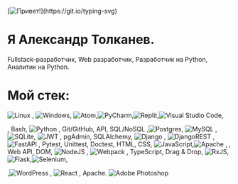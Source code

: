 [![Привет!](https://readme-typing-svg.herokuapp.com?color=%2336BCF7&lines=Привет!)](https://git.io/typing-svg)
# Я Александр Толканев. 

Fullstack-разработчик, Web разработчик, Разработчик на Python, Аналитик на Python.

# Мой стек:
![Linux](https://img.shields.io/badge/Linux-FCC624?style=for-the-badge&logo=linux&logoColor=black)
, ![Windows](https://img.shields.io/badge/Windows-0078D6?style=for-the-badge&logo=windows&logoColor=white), ![Atom](https://img.shields.io/badge/Atom-%2366595C.svg?style=for-the-badge&logo=atom&logoColor=white),![PyCharm](https://img.shields.io/badge/pycharm-143?style=for-the-badge&logo=pycharm&logoColor=black&color=black&labelColor=green),![Replit](https://img.shields.io/badge/Replit-DD1200?style=for-the-badge&logo=Replit&logoColor=white),![Visual Studio Code](https://img.shields.io/badge/Visual%20Studio%20Code-0078d7.svg?style=for-the-badge&logo=visual-studio-code&logoColor=white),




, Bash, ![Python](https://img.shields.io/badge/python-3670A0?style=for-the-badge&logo=python&logoColor=ffdd54)
, Git/GitHub, API, SQL/NoSQL ,![Postgres](https://img.shields.io/badge/postgres-%23316192.svg?style=for-the-badge&logo=postgresql&logoColor=white), ![MySQL](https://img.shields.io/badge/mysql-%2300f.svg?style=for-the-badge&logo=mysql&logoColor=white)
,![SQLite](https://img.shields.io/badge/sqlite-%2307405e.svg?style=for-the-badge&logo=sqlite&logoColor=white), ![JWT](https://img.shields.io/badge/JWT-black?style=for-the-badge&logo=JSON%20web%20tokens)
, pgAdmin, SQLAlchemy, ![Django](https://img.shields.io/badge/django-%23092E20.svg?style=for-the-badge&logo=django&logoColor=white)
, ![DjangoREST](https://img.shields.io/badge/DJANGO-REST-ff1709?style=for-the-badge&logo=django&logoColor=white&color=ff1709&labelColor=gray)
, ![FastAPI](https://img.shields.io/badge/FastAPI-005571?style=for-the-badge&logo=fastapi)
, Pytest, Unittest, Doctest, HTML, CSS, ![JavaScript](https://img.shields.io/badge/javascript-%23323330.svg?style=for-the-badge&logo=javascript&logoColor=%23F7DF1E),![Apache](https://img.shields.io/badge/apache-%23D42029.svg?style=for-the-badge&logo=apache&logoColor=white)
,
, Web API, DOM, ![NodeJS](https://img.shields.io/badge/node.js-6DA55F?style=for-the-badge&logo=node.js&logoColor=white)
, ![Webpack](https://img.shields.io/badge/webpack-%238DD6F9.svg?style=for-the-badge&logo=webpack&logoColor=black)
, TypeScript, Drag & Drop, ![RxJS](https://img.shields.io/badge/rxjs-%23B7178C.svg?style=for-the-badge&logo=reactivex&logoColor=white), ![Flask](https://img.shields.io/badge/flask-%23000.svg?style=for-the-badge&logo=flask&logoColor=white),![Selenium](https://img.shields.io/badge/-selenium-%43B02A?style=for-the-badge&logo=selenium&logoColor=white),


,![WordPress](https://img.shields.io/badge/WordPress-%23117AC9.svg?style=for-the-badge&logo=WordPress&logoColor=white)
, ![React](https://img.shields.io/badge/react-%2320232a.svg?style=for-the-badge&logo=react&logoColor=%2361DAFB)
, Apache. ![Adobe Photoshop](https://img.shields.io/badge/adobe%20photoshop-%2331A8FF.svg?style=for-the-badge&logo=adobe%20photoshop&logoColor=white)


